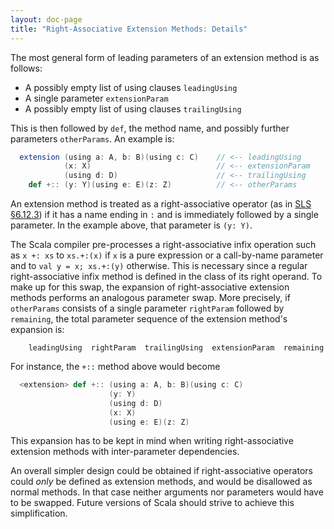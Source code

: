 ```yaml
---
layout: doc-page
title: "Right-Associative Extension Methods: Details"
---
```


The most general form of leading parameters of an extension method is as follows:

  - A possibly empty list of using clauses `leadingUsing`
  - A single parameter `extensionParam`
  - A possibly empty list of using clauses `trailingUsing`

This is then followed by `def`, the method name, and possibly further parameters
`otherParams`. An example is:

```scala
  extension (using a: A, b: B)(using c: C)    // <-- leadingUsing
            (x: X)                            // <-- extensionParam
            (using d: D)                      // <-- trailingUsing
    def +:: (y: Y)(using e: E)(z: Z)          // <-- otherParams
```

An extension method is treated as a right-associative operator
(as in [SLS §6.12.3](https://www.scala-lang.org/files/archive/spec/2.13/06-expressions.html#infix-operations))
if it has a name ending in `:` and is immediately followed by a
single parameter. In the example above, that parameter is `(y: Y)`.

The Scala compiler pre-processes a right-associative infix operation such as `x +: xs`
to `xs.+:(x)` if `x` is a pure expression or a call-by-name parameter and to `val y = x; xs.+:(y)` otherwise. This is necessary since a regular right-associative infix method
is defined in the class of its right operand. To make up for this swap,
the expansion of right-associative extension methods performs an analogous parameter swap. More precisely, if `otherParams` consists of a single parameter
`rightParam` followed by `remaining`, the total parameter sequence
of the extension method's expansion is:

```
    leadingUsing  rightParam  trailingUsing  extensionParam  remaining
```

For instance, the `+::` method above would become

```scala
  <extension> def +:: (using a: A, b: B)(using c: C)
                      (y: Y)
                      (using d: D)
                      (x: X)
                      (using e: E)(z: Z)
```

This expansion has to be kept in mind when writing right-associative extension
methods with inter-parameter dependencies.

An overall simpler design could be obtained if right-associative operators could _only_ be defined as extension methods, and would be disallowed as normal methods. In that case neither arguments nor parameters would have to be swapped. Future versions of Scala should strive to achieve this simplification.
